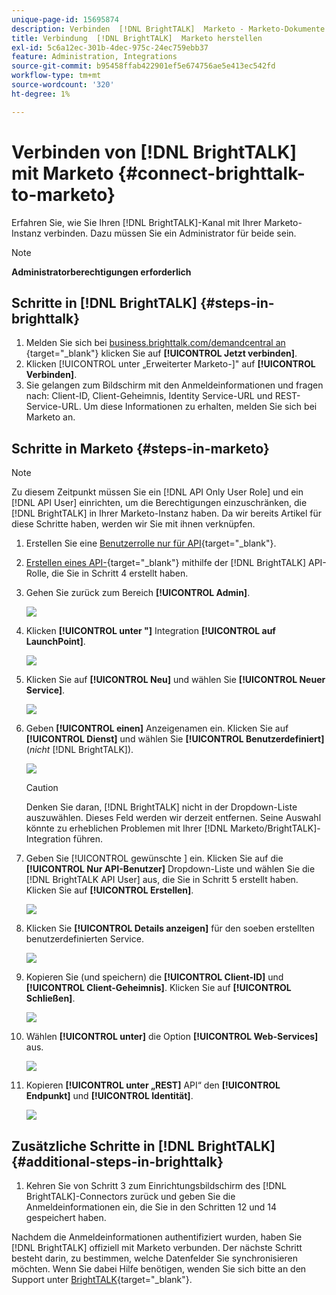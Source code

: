 ```yaml
---
unique-page-id: 15695874
description: Verbinden  [!DNL BrightTALK]  Marketo - Marketo-Dokumente - Produktdokumentation
title: Verbindung  [!DNL BrightTALK]  Marketo herstellen
exl-id: 5c6a12ec-301b-4dec-975c-24ec759ebb37
feature: Administration, Integrations
source-git-commit: b95458ffab422901ef5e674756ae5e413ec542fd
workflow-type: tm+mt
source-wordcount: '320'
ht-degree: 1%

---
```


# Verbinden von [!DNL BrightTALK] mit Marketo {#connect-brighttalk-to-marketo}

Erfahren Sie, wie Sie Ihren [!DNL BrightTALK]-Kanal mit Ihrer Marketo-Instanz verbinden. Dazu müssen Sie ein Administrator für beide sein.

>[!NOTE]
>
>**Administratorberechtigungen erforderlich**

## Schritte in [!DNL BrightTALK] {#steps-in-brighttalk}

1. Melden Sie sich bei [business.brighttalk.com/demandcentral an ](https://business.brighttalk.com/demandcentral/login){target="_blank"} klicken Sie auf **[!UICONTROL Jetzt verbinden]**.
1. Klicken [!UICONTROL  unter „Erweiterter Marketo-]&quot; auf **[!UICONTROL Verbinden]**.
1. Sie gelangen zum Bildschirm mit den Anmeldeinformationen und fragen nach: Client-ID, Client-Geheimnis, Identity Service-URL und REST-Service-URL. Um diese Informationen zu erhalten, melden Sie sich bei Marketo an.

## Schritte in Marketo {#steps-in-marketo}

>[!NOTE]
>
>Zu diesem Zeitpunkt müssen Sie ein [!DNL API Only User Role] und ein [!DNL API User] einrichten, um die Berechtigungen einzuschränken, die [!DNL BrightTALK] in Ihrer Marketo-Instanz haben. Da wir bereits Artikel für diese Schritte haben, werden wir Sie mit ihnen verknüpfen.

1. Erstellen Sie eine [Benutzerrolle nur für API](/help/marketo/product-docs/administration/users-and-roles/create-an-api-only-user-role.md){target="_blank"}.

1. [Erstellen eines API-](/help/marketo/product-docs/administration/users-and-roles/create-an-api-only-user.md){target="_blank"} mithilfe der [!DNL BrightTALK] API-Rolle, die Sie in Schritt 4 erstellt haben.

1. Gehen Sie zurück zum Bereich **[!UICONTROL Admin]**.

   ![](assets/connect-brighttalk-to-marketo-1.png)

1. Klicken **[!UICONTROL unter &quot;]** Integration **[!UICONTROL auf LaunchPoint]**.

   ![](assets/connect-brighttalk-to-marketo-2.png)

1. Klicken Sie auf **[!UICONTROL Neu]** und wählen Sie **[!UICONTROL Neuer Service]**.

   ![](assets/connect-brighttalk-to-marketo-3.png)

1. Geben **[!UICONTROL einen]** Anzeigenamen ein. Klicken Sie auf **[!UICONTROL Dienst]** und wählen Sie **[!UICONTROL Benutzerdefiniert]** (_nicht_ [!DNL BrightTALK]).

   ![](assets/connect-brighttalk-to-marketo-4.png)

   >[!CAUTION]
   >
   >Denken Sie daran, [!DNL BrightTALK] nicht in der Dropdown-Liste auszuwählen. Dieses Feld werden wir derzeit entfernen. Seine Auswahl könnte zu erheblichen Problemen mit Ihrer [!DNL Marketo/BrightTALK]-Integration führen.

1. Geben Sie [!UICONTROL  gewünschte ] ein. Klicken Sie auf die **[!UICONTROL Nur API-Benutzer]** Dropdown-Liste und wählen Sie die [!DNL BrightTALK API User] aus, die Sie in Schritt 5 erstellt haben. Klicken Sie auf **[!UICONTROL Erstellen]**.

   ![](assets/connect-brighttalk-to-marketo-5.png)

1. Klicken Sie **[!UICONTROL Details anzeigen]** für den soeben erstellten benutzerdefinierten Service.

   ![](assets/connect-brighttalk-to-marketo-6.png)

1. Kopieren Sie (und speichern) die **[!UICONTROL Client-ID]** und **[!UICONTROL Client-Geheimnis]**. Klicken Sie auf **[!UICONTROL Schließen]**.

   ![](assets/connect-brighttalk-to-marketo-7.png)

1. Wählen **[!UICONTROL unter]** die Option **[!UICONTROL Web-Services]** aus.

   ![](assets/connect-brighttalk-to-marketo-8.png)

1. Kopieren **[!UICONTROL unter „REST]** API“ den **[!UICONTROL Endpunkt]** und **[!UICONTROL Identität]**.

   ![](assets/connect-brighttalk-to-marketo-9.png)

## Zusätzliche Schritte in [!DNL BrightTALK] {#additional-steps-in-brighttalk}

1. Kehren Sie von Schritt 3 zum Einrichtungsbildschirm des [!DNL BrightTALK]-Connectors zurück und geben Sie die Anmeldeinformationen ein, die Sie in den Schritten 12 und 14 gespeichert haben.

Nachdem die Anmeldeinformationen authentifiziert wurden, haben Sie [!DNL BrightTALK] offiziell mit Marketo verbunden. Der nächste Schritt besteht darin, zu bestimmen, welche Datenfelder Sie synchronisieren möchten. Wenn Sie dabei Hilfe benötigen, wenden Sie sich bitte an den Support unter [BrightTALK](https://www.brighttalk.com/){target="_blank"}.
